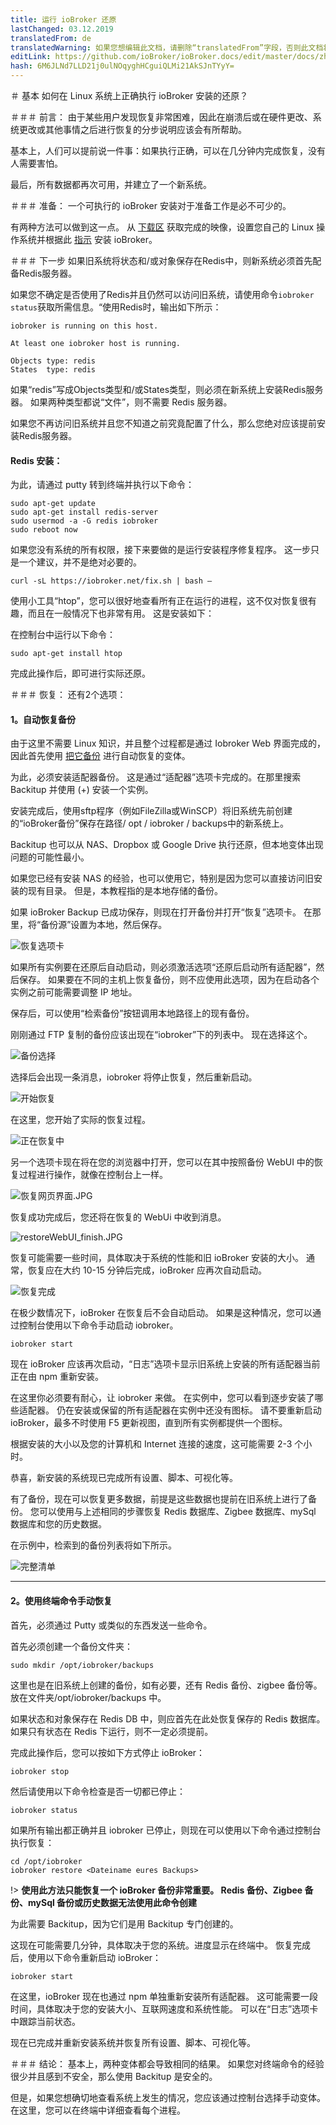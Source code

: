 ```yaml
---
title: 运行 ioBroker 还原
lastChanged: 03.12.2019
translatedFrom: de
translatedWarning: 如果您想编辑此文档，请删除“translatedFrom”字段，否则此文档将再次自动翻译
editLink: https://github.com/ioBroker/ioBroker.docs/edit/master/docs/zh-cn/tutorial/restore.md
hash: 6M6JLNd7LLD21j0ulNOqyghHCguiQLMi21AkSJnTYyY=
---
```

＃ 基本
如何在 Linux 系统上正确执行 ioBroker 安装的还原？

＃＃＃ 前言：
由于某些用户发现恢复非常困难，因此在崩溃后或在硬件更改、系统更改或其他事情之后进行恢复的分步说明应该会有所帮助。

基本上，人们可以提前说一件事：如果执行正确，可以在几分钟内完成恢复，没有人需要害怕。

最后，所有数据都再次可用，并建立了一个新系统。

＃＃＃ 准备：
一个可执行的 ioBroker 安装对于准备工作是必不可少的。

有两种方法可以做到这一点。
从 [下载区](https://www.iobroker.net/#de/download) 获取完成的映像，设置您自己的 Linux 操作系统并根据此 [指示](https://www.iobroker.net/#de/documentation/install/linux.md) 安装 ioBroker。

＃＃＃ 下一步
如果旧系统将状态和/或对象保存在Redis中，则新系统必须首先配备Redis服务器。

如果您不确定是否使用了Redis并且仍然可以访问旧系统，请使用命令`iobroker status`获取所需信息。“使用Redis时，输出如下所示：

```
iobroker is running on this host.

At least one iobroker host is running.

Objects type: redis
States  type: redis
```

如果“redis”写成Objects类型和/或States类型，则必须在新系统上安装Redis服务器。
如果两种类型都说“文件”，则不需要 Redis 服务器。

如果您不再访问旧系统并且您不知道之前究竟配置了什么，那么您绝对应该提前安装Redis服务器。

#### Redis 安装：
为此，请通过 putty 转到终端并执行以下命令：

```
sudo apt-get update
sudo apt-get install redis-server
sudo usermod -a -G redis iobroker
sudo reboot now
```

如果您没有系统的所有权限，接下来要做的是运行安装程序修复程序。
这一步只是一个建议，并不是绝对必要的。

```
curl -sL https://iobroker.net/fix.sh | bash –
```

使用小工具“htop”，您可以很好地查看所有正在运行的进程，这不仅对恢复很有趣，而且在一般情况下也非常有用。
这是安装如下：

在控制台中运行以下命令：

```
sudo apt-get install htop
```

完成此操作后，即可进行实际还原。

＃＃＃ 恢复：
还有2个选项：

#### **1。自动恢复备份**
由于这里不需要 Linux 知识，并且整个过程都是通过 Iobroker Web 界面完成的，因此首先使用 [把它备份](https://github.com/simatec/ioBroker.backitup/blob/master/README.md) 进行自动恢复的变体。

为此，必须安装适配器备份。
这是通过“适配器”选项卡完成的。在那里搜索 Backitup 并使用 (+) 安装一个实例。

安装完成后，使用sftp程序（例如FileZilla或WinSCP）将旧系统先前创建的“ioBroker备份”保存在路径/ opt / iobroker / backups中的新系统上。

Backitup 也可以从 NAS、Dropbox 或 Google Drive 执行还原，但本地变体出现问题的可能性最小。

如果您已经有安装 NAS 的经验，也可以使用它，特别是因为您可以直接访问旧安装的现有目录。
但是，本教程指的是本地存储的备份。

如果 ioBroker Backup 已成功保存，则现在打开备份并打开“恢复”选项卡。
在那里，将“备份源”设置为本地，然后保存。

![恢复选项卡](../../de/tutorial/media/restore/1575301096581-restoretab.jpg)

如果所有实例要在还原后自动启动，则必须激活选项“还原后启动所有适配器”，然后保存。
如果要在不同的主机上恢复备份，则不应使用此选项，因为在启动各个实例之前可能需要调整 IP 地址。

保存后，可以使用“检索备份”按钮调用本地路径上的现有备份。

刚刚通过 FTP 复制的备份应该出现在“iobroker”下的列表中。
现在选择这个。

![备份选择](../../de/tutorial/media/restore/1575301146928-restoreliste.jpg)

选择后会出现一条消息，iobroker 将停止恢复，然后重新启动。

![开始恢复](../../de/tutorial/media/restore/1575301175231-restorestart.jpg)

在这里，您开始了实际的恢复过程。

![正在恢复中](../../de/tutorial/media/restore/1575301208033-restore.jpg)

另一个选项卡现在将在您的浏览器中打开，您可以在其中按照备份 WebUI 中的恢复过程进行操作，就像在控制台上一样。

![恢复网页界面.JPG](../../de/tutorial/media/restore/restoreWebUI.JPG)

恢复成功完成后，您还将在恢复的 WebUi 中收到消息。

![restoreWebUI_finish.JPG](../../de/tutorial/media/restore/restoreWebUI_finish.JPG)

恢复可能需要一些时间，具体取决于系统的性能和旧 ioBroker 安装的大小。
通常，恢复应在大约 10-15 分钟后完成，ioBroker 应再次自动启动。

![恢复完成](../../de/tutorial/media/restore/1575301228008-restorefinish.jpg)

在极少数情况下，ioBroker 在恢复后不会自动启动。
如果是这种情况，您可以通过控制台使用以下命令手动启动 iobroker。

```
iobroker start
```

现在 ioBroker 应该再次启动，“日志”选项卡显示旧系统上安装的所有适配器当前正在由 npm 重新安装。

在这里你必须要有耐心，让 iobroker 来做。
在实例中，您可以看到逐步安装了哪些适配器。
仍在安装或保留的所有适配器在实例中还没有图标。
请不要重新启动 ioBroker，最多不时使用 F5 更新视图，直到所有实例都提供一个图标。

根据安装的大小以及您的计算机和 Internet 连接的速度，这可能需要 2-3 个小时。

恭喜，新安装的系统现已完成所有设置、脚本、可视化等。

有了备份，现在可以恢复更多数据，前提是这些数据也提前在旧系统上进行了备份。
您可以使用与上述相同的步骤恢复 Redis 数据库、Zigbee 数据库、mySql 数据库和您的历史数据。

在示例中，检索到的备份列表将如下所示。

![完整清单](../../de/tutorial/media/restore/1575362131512-fullliste.jpg)

*****************************************************************************************************************************************

#### **2。使用终端命令手动恢复**
首先，必须通过 Putty 或类似的东西发送一些命令。

首先必须创建一个备份文件夹：

```
sudo mkdir /opt/iobroker/backups
```

这里也是在旧系统上创建的备份，如有必要，还有 Redis 备份、zigbee 备份等。
放在文件夹/opt/iobroker/backups 中。

如果状态和对象保存在 Redis DB 中，则应首先在此处恢复保存的 Redis 数据库。
如果只有状态在 Redis 下运行，则不一定必须提前。

完成此操作后，您可以按如下方式停止 ioBroker：

```
iobroker stop
```

然后请使用以下命令检查是否一切都已停止：

```
iobroker status
```

如果所有输出都正确并且 iobroker 已停止，则现在可以使用以下命令通过控制台执行恢复：

```
cd /opt/iobroker
iobroker restore <Dateiname eures Backups>
```

!> **使用此方法只能恢复一个 ioBroker 备份非常重要。
Redis 备份、Zigbee 备份、mySql 备份或历史数据无法使用此命令创建**

为此需要 Backitup，因为它们是用 Backitup 专门创建的。

这现在可能需要几分钟，具体取决于您的系统。进度显示在终端中。
恢复完成后，使用以下命令重新启动 ioBroker：

```
iobroker start
```

在这里，ioBroker 现在也通过 npm 单独重新安装所有适配器。
这可能需要一段时间，具体取决于您的安装大小、互联网速度和系统性能。
可以在“日志”选项卡中跟踪当前状态。

现在已完成并重新安装系统并恢复所有设置、脚本、可视化等。

＃＃＃ 结论：
基本上，两种变体都会导致相同的结果。
如果您对终端命令的经验很少并且感到不安全，那么使用 Backitup 是安全的。

但是，如果您想确切地查看系统上发生的情况，您应该通过控制台选择手动变体。在这里，您可以在终端中详细查看每个进程。